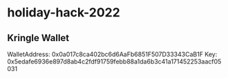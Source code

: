 # holiday-hack-2022

## Kringle Wallet

WalletAddress: 0x0a017c8ca402bc6d6AaFb6851F507D33343CaB1F
Key: 0x5edafe6936e897d8ab4c2fdf91759febb88a1da6b3c41a171452253aacf05031